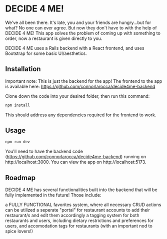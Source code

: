 # DECIDE 4 ME!

We've all been there. It's late, you and your friends are hungry...but for what? No one can ever agree. But now they don't have to with the help of DECIDE 4 ME! This app solves the problem of coming up with something to order, now a restaurant is given directly to you.

DECIDE 4 ME uses a Rails backend with a React frontend, and uses Bootstrap for some basic UI/aesthetics.

## Installation
Important note: This is just the backend for the app! The frontend to the app is available here: https://github.com/connorlarocca/decide4me-backend

Clone down the code into your desired folder, then run this command: 

```bash
npm install
```

This should address any dependencies required for the frontend to work.

## Usage

```bash
npm run dev
```

You'll need to have the backend code (https://github.com/connorlarocca/decide4me-backend) running on http://localhost:3000.
You can view the app on http://localhost:5173.

## Roadmap

DECIDE 4 ME has several functionalities built into the backend that will be fully implemented in the future! Those include:

a FULLY FUNCTIONAL favorites system, where all necessary CRUD actions can be utilized
a seperate "portal" for restaurant accounts to add their restaurant/s and edit them accordingly
a tagging system for both restaurants and users, including dietary restrictions and preferences for users, and accomodation tags for restaurants (with an important nod to spice lovers!)
